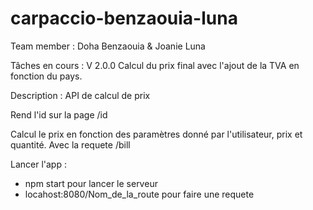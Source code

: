 # carpaccio-benzaouia-luna

Team member : Doha Benzaouia & Joanie Luna

Tâches en cours : V 2.0.0 
Calcul du prix final avec l'ajout de la TVA en fonction du pays. 

Description : API de calcul de prix

Rend l'id sur la page /id 

Calcul le prix en fonction des paramètres donné par l'utilisateur, prix et quantité. Avec la requete /bill


Lancer l'app : 
- npm start pour lancer le serveur 
 - locahost:8080/Nom_de_la_route pour faire une requete 
